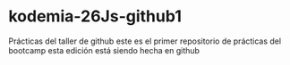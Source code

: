 # kodemia-26Js-github1
Prácticas del taller de github
este es el primer repositorio de prácticas del bootcamp
esta edición está siendo hecha en github
